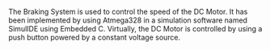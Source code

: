 The Braking System is used to control the speed of the DC Motor. It has been implemented by using Atmega328 in a simulation software named SimulIDE using Embedded C. Virtually, the DC Motor is controlled by using a push button powered by a constant voltage source.